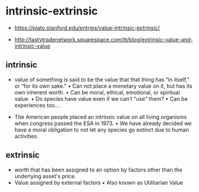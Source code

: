 # intrinsic-extrinsic

* https://plato.stanford.edu/entries/value-intrinsic-extrinsic/

* http://tastytradenetwork.squarespace.com/tt/blog/extrinsic-value-and-intrinsic-value

## intrinsic

* value of something is said to be the value that that thing has “in itself,” or “for its own sake."
• Can not place a monetary value on it, but has its own inherent worth.
• Can be moral, ethical, emotional, or spiritual value.
• Do species have value even if we can’t “use” them?
• Can be experiences too…

* The American people placed an intrinsic value on all living organisms when congress passed the ESA in 1973.
• We have already decided we have a moral obligation to not let any species go extinct due to human activities.

## extrinsic

* worth that has been assigned to an option by factors other than the underlying asset's price.
* Value assigned by external factors
• Also known as Utilitarian Value
